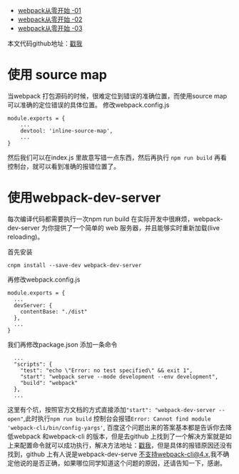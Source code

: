 * [webpack从零开始 -01](https://juejin.im/post/6893875335042564109/)
* [webpack从零开始 -02](https://juejin.im/post/6893536527469510664)
* [webpack从零开始 -03](https://juejin.im/post/6893536752812687367)

本文代码github地址：[戳我](https://github.com/ww028/webpack-learning/tree/dev-4.0)

# 使用 source map
当webpack 打包源码的时候，很难定位到错误的准确位置，而使用source map 可以准确的定位错误的具体位置。
修改webpack.config.js
```
module.exports = {
    ...
    devtool: 'inline-source-map',
    ...
}
```
然后我们可以在index.js 里故意写错一点东西，然后再执行 ```npm run build``` 再看控制台，就可以看到准确的报错位置了。

# 使用webpack-dev-server
每次编译代码都需要执行一次npm run build 在实际开发中很麻烦，webpack-dev-server 为你提供了一个简单的 web 服务器，并且能够实时重新加载(live reloading)。

首先安装
``` 
cnpm install --save-dev webpack-dev-server
```
再修改webpack.config.js
```
module.exports = {
  ...
  devServer: {
    contentBase: "./dist"
  },
  ...
}
```
我们再修改package.json 添加一条命令
```
  ...
  "scripts": {
    "test": "echo \"Error: no test specified\" && exit 1",
    "start": "webpack serve --mode development --env development",
    "build": "webpack"
  },
  ...
```
这里有个坑，按照官方文档的方式直接添加```"start": "webpack-dev-server --open"```,此时执行```npm run build``` 控制台会报错```Error: Cannot find module 'webpack-cli/bin/config-yargs'```, 百度这个问题出来的答案基本都是告诉你去降低webpack 和webpack-cli 的版本，但是去github 上找到了一个解决方案就是如上来配置命令就可以成功执行，解决方法地址：[戳我](https://github.com/webpack/webpack-dev-server/issues/2759#issuecomment-707458759)，但是具体的报错原因还没有找到，github 上有人说是webpack-dev-serve 不支持webpack-cli@4.x,我不确定他说的是否正确，如果哪位同学知道这个问题的原因，还请告知一下，感谢。